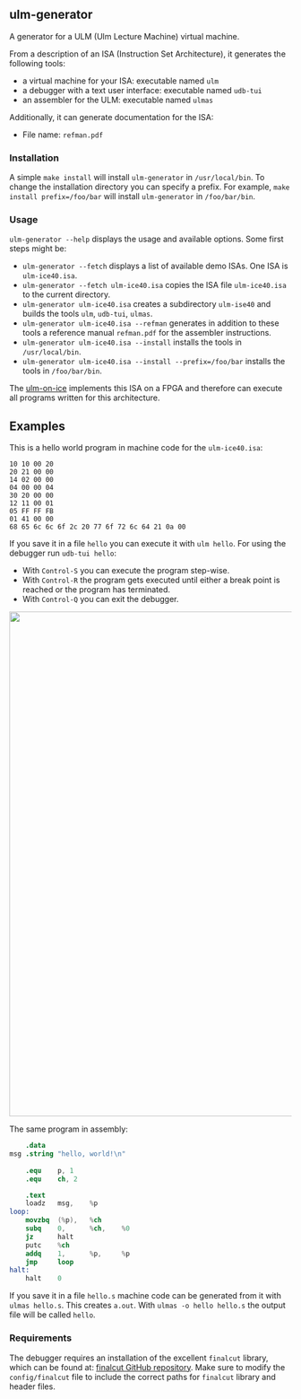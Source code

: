 ## ulm-generator

A generator for a ULM (Ulm Lecture Machine) virtual machine.

From a description of an ISA (Instruction Set Architecture), it generates the following tools:

- a virtual machine for your ISA: executable named `ulm`
- a debugger with a text user interface: executable named `udb-tui`
- an assembler for the ULM: executable named `ulmas`

Additionally, it can generate documentation for the ISA:
- File name: `refman.pdf`

### Installation

A simple `make install` will install `ulm-generator` in `/usr/local/bin`. To change the installation directory you can specify a prefix. For example, `make install prefix=/foo/bar` will install `ulm-generator` in `/foo/bar/bin`.

### Usage

`ulm-generator --help` displays the usage and available options. Some first steps might be:

- `ulm-generator --fetch` displays a list of available demo ISAs. One ISA is `ulm-ice40.isa`.
- `ulm-generator --fetch ulm-ice40.isa` copies the ISA file `ulm-ice40.isa` to the current directory.
- `ulm-generator ulm-ice40.isa` creates a subdirectory `ulm-ise40` and builds the tools `ulm`, `udb-tui`, `ulmas`.
- `ulm-generator ulm-ice40.isa --refman` generates in addition to these tools a reference manual `refman.pdf` for the assembler instructions.
- `ulm-generator ulm-ice40.isa --install` installs the tools in `/usr/local/bin`.
- `ulm-generator ulm-ice40.isa --install --prefix=/foo/bar` installs the tools in `/foo/bar/bin`.

The [ulm-on-ice](https://github.com/michael-lehn/ulm-on-ice) implements this ISA on a FPGA and therefore can execute all programs written for this architecture.

## Examples

This is a hello world program in machine code for the `ulm-ice40.isa`:

```
10 10 00 20 
20 21 00 00                                                                     
14 02 00 00                                                                     
04 00 00 04 
30 20 00 00 
12 11 00 01 
05 FF FF FB 
01 41 00 00 
68 65 6c 6c 6f 2c 20 77 6f 72 6c 64 21 0a 00
```

If you save it in a file `hello` you can execute it with `ulm hello`. For using the debugger run `udb-tui hello`:

- With `Control-S` you can execute the program step-wise.
- With `Control-R` the program gets executed until either a break point is reached or the program has terminated.
- With `Control-Q` you can exit the debugger.

<img src="https://github.com/michael-lehn/ulm-generator/assets/1198129/74b5dd0f-51a9-4cef-8c30-0a1de807564e" width="900">

The same program in assembly:

```s
    .data
msg .string "hello, world!\n"                                                   
                                                                                
    .equ    p, 1
    .equ    ch, 2

    .text
    loadz   msg,    %p
loop:
    movzbq  (%p),   %ch
    subq    0,      %ch,    %0
    jz      halt
    putc    %ch
    addq    1,      %p,     %p
    jmp     loop
halt:
    halt    0
```

If you save it in a file `hello.s` machine code can be generated from it with `ulmas hello.s`. This creates `a.out`. With `ulmas -o hello hello.s` the output file will be called `hello`.

### Requirements

The debugger requires an installation of the excellent `finalcut` library, which can be found at: [finalcut GitHub repository](https://github.com/gansm/finalcut). Make sure to modify the `config/finalcut` file to include the correct paths for `finalcut` library and header files.
